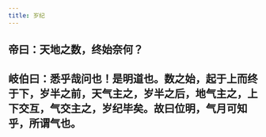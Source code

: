 ```yaml
---
title: 岁纪
---
```


## 帝曰：天地之数，终始奈何？
## 岐伯曰：悉乎哉问也！是明道也。数之始，起于上而终于下，岁半之前，天气主之，岁半之后，地气主之，上下交互，气交主之，岁纪毕矣。故曰位明，气月可知乎，所谓气也。